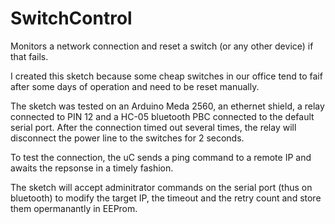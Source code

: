 SwitchControl
=============

Monitors a network connection and reset a switch (or any other device) if that fails.

I created this sketch because some cheap switches in our office tend to faif after
some days of operation and need to be reset manually.

The sketch was tested on an Arduino Meda 2560, an ethernet shield, a relay connected
to PIN 12 and a HC-05 bluetooth PBC connected to the default serial port.
After the connection timed out several times, the relay will disconnect the power line
to the switches for 2 seconds.

To test the connection, the uC sends a ping command to a remote IP and awaits the repsonse
in a timely fashion. 

The sketch will accept adminitrator commands on the serial port (thus on bluetooth) to
modify the target IP, the timeout and the retry count and store them opermanantly in EEProm.


